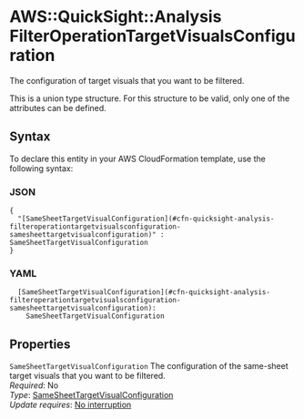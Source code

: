 # AWS::QuickSight::Analysis FilterOperationTargetVisualsConfiguration<a name="aws-properties-quicksight-analysis-filteroperationtargetvisualsconfiguration"></a>

The configuration of target visuals that you want to be filtered\.

This is a union type structure\. For this structure to be valid, only one of the attributes can be defined\.

## Syntax<a name="aws-properties-quicksight-analysis-filteroperationtargetvisualsconfiguration-syntax"></a>

To declare this entity in your AWS CloudFormation template, use the following syntax:

### JSON<a name="aws-properties-quicksight-analysis-filteroperationtargetvisualsconfiguration-syntax.json"></a>

```
{
  "[SameSheetTargetVisualConfiguration](#cfn-quicksight-analysis-filteroperationtargetvisualsconfiguration-samesheettargetvisualconfiguration)" : SameSheetTargetVisualConfiguration
}
```

### YAML<a name="aws-properties-quicksight-analysis-filteroperationtargetvisualsconfiguration-syntax.yaml"></a>

```
  [SameSheetTargetVisualConfiguration](#cfn-quicksight-analysis-filteroperationtargetvisualsconfiguration-samesheettargetvisualconfiguration):
    SameSheetTargetVisualConfiguration
```

## Properties<a name="aws-properties-quicksight-analysis-filteroperationtargetvisualsconfiguration-properties"></a>

`SameSheetTargetVisualConfiguration` <a name="cfn-quicksight-analysis-filteroperationtargetvisualsconfiguration-samesheettargetvisualconfiguration"></a>
The configuration of the same\-sheet target visuals that you want to be filtered\.  
_Required_: No  
_Type_: [SameSheetTargetVisualConfiguration](aws-properties-quicksight-analysis-samesheettargetvisualconfiguration.md)  
_Update requires_: [No interruption](https://docs.aws.amazon.com/AWSCloudFormation/latest/UserGuide/using-cfn-updating-stacks-update-behaviors.html#update-no-interrupt)
